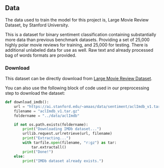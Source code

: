 ## Data

The data used to train the model for this project is, Large Movie Review Dataset, by Stanford University. 

This is a dataset for binary sentiment classification containing substantially more data than previous benchmark datasets. Providing a set of 25,000 highly polar movie reviews for training, and 25,000 for testing. There is additional unlabeled data for use as well. Raw text and already processed bag of words formats are provided.

### Download

This dataset can be directly download from [Large Movie Review Dataset](https://ai.stanford.edu/~amaas/data/sentiment/).

You can also use the following block of code used in our preprocessing step to download the dataset:

```python
def download_imdb():
    url = "https://ai.stanford.edu/~amaas/data/sentiment/aclImdb_v1.tar.gz"
    filename = "aclImdb_v1.tar.gz"
    foldername = "../data/aclImdb"

    if not os.path.exists(foldername):
        print("Downloading IMDb dataset...")
        urllib.request.urlretrieve(url, filename)
        print("Extracting...")
        with tarfile.open(filename, "r:gz") as tar:
            tar.extractall()
        print("Done!")
    else:
        print("IMDb dataset already exists.")
```